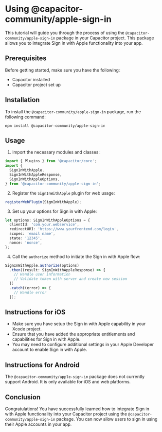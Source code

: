 # Using @capacitor-community/apple-sign-in

This tutorial will guide you through the process of using the `@capacitor-community/apple-sign-in` package in your Capacitor project. This package allows you to integrate Sign in with Apple functionality into your app.

## Prerequisites

Before getting started, make sure you have the following:

- Capacitor installed
- Capacitor project set up

## Installation

To install the `@capacitor-community/apple-sign-in` package, run the following command:

```
npm install @capacitor-community/apple-sign-in
```

## Usage

1. Import the necessary modules and classes:

```typescript
import { Plugins } from '@capacitor/core';
import {
  SignInWithApple,
  SignInWithAppleResponse,
  SignInWithAppleOptions,
} from '@capacitor-community/apple-sign-in';
```

2. Register the `SignInWithApple` plugin for web usage:

```typescript
registerWebPlugin(SignInWithApple);
```

3. Set up your options for Sign in with Apple:

```typescript
let options: SignInWithAppleOptions = {
  clientId: 'com.your.webservice',
  redirectURI: 'https://www.yourfrontend.com/login',
  scopes: 'email name',
  state: '12345',
  nonce: 'nonce',
};
```

4. Call the `authorize` method to initiate the Sign in with Apple flow:

```typescript
SignInWithApple.authorize(options)
  .then((result: SignInWithAppleResponse) => {
    // Handle user information
    // Validate token with server and create new session
  })
  .catch((error) => {
    // Handle error
  });
```

## Instructions for iOS

- Make sure you have setup the Sign in with Apple capability in your Xcode project.
- Ensure that you have added the appropriate entitlements and capabilities for Sign in with Apple.
- You may need to configure additional settings in your Apple Developer account to enable Sign in with Apple.

## Instructions for Android

The `@capacitor-community/apple-sign-in` package does not currently support Android. It is only available for iOS and web platforms.

## Conclusion

Congratulations! You have successfully learned how to integrate Sign in with Apple functionality into your Capacitor project using the `@capacitor-community/apple-sign-in` package. You can now allow users to sign in using their Apple accounts in your app.